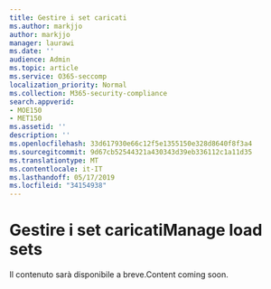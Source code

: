 ```yaml
---
title: Gestire i set caricati
ms.author: markjjo
author: markjjo
manager: laurawi
ms.date: ''
audience: Admin
ms.topic: article
ms.service: O365-seccomp
localization_priority: Normal
ms.collection: M365-security-compliance
search.appverid:
- MOE150
- MET150
ms.assetid: ''
description: ''
ms.openlocfilehash: 33d617930e66c12f5e1355150e328d8640f8f3a4
ms.sourcegitcommit: 9d67cb52544321a430343d39eb336112c1a11d35
ms.translationtype: MT
ms.contentlocale: it-IT
ms.lasthandoff: 05/17/2019
ms.locfileid: "34154938"
---
```

# <a name="manage-load-sets"></a><span data-ttu-id="edff0-102">Gestire i set caricati</span><span class="sxs-lookup"><span data-stu-id="edff0-102">Manage load sets</span></span>

<span data-ttu-id="edff0-103">Il contenuto sarà disponibile a breve.</span><span class="sxs-lookup"><span data-stu-id="edff0-103">Content coming soon.</span></span>
